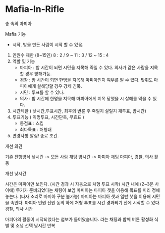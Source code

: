 # Mafia-In-Rifle
총 속의 마피아

Mafia 기능
- 시작, 방을 만든 사람이 시작 할 수 있음.
1. 인원수 제한 (8~15인) 8 : 2 / 9 ~ 11 : 3 / 12 ~ 15 : 4
2. 역할 및 기능
	- 마피아 : 밤 시간이 되면 시민을 지목해 죽일 수 있다. 의사가 같은 사람을 지목 할 경우 방해가능.
	- 경찰 : 밤 시간이 되면 한명을 지목해 마피아인지 여부를 알 수 있다. 맞춰도 마피아에게 살해당할 경우 강제 침묵.
	- 시민 :  투표를 할 수 있다.
	- 의사 : 밤 시간에 한명을 지목해 마피아에게 지목 당했을 시 살해를 막을 수 있다.
3. 시간제한 ( 낮시간,투표시간, 최후의 변론 후 죽일지 살릴지 재투표, 밤시간)
4. 투표기능 ( 익명투표, 시간단축, 무효표 )
	- 동점표 : 스킵
	- 최다득표 : 처형대
5. 변경사항 알림!
종료 조건.

개선 의견

기존 진행방식 낮시간 -> 모든 사람 채팅 밤시간 -> 마피아 채팅 마피아, 경찰, 의사 활동

개선 낮시간

시간은 마피아만 보인다. (시간 경과 시 자동으로 처형 투표 시작)
시간 내에 (2~3분 사이에) 무기가 준비되었다는 채팅이 보임
마피아는 마피아 챗을 이용해 목표를 미리 정해놓는다. (타자 소리로 마피아 구분 불가능)
마피아는 마피아 챗과 일반 챗을 이용해 시민을 속인다.
마피아 인원 전원 동의 하에 처형 투표를 시간 경과되기 전에 시작할 수 있다.
경찰, 의사 시간

마피아의 활동이 시작되었다는 첩보가 들어왔습니다. 라는 채팅과 함께 버튼 활성화
식별 및 소생 선택
낮시간 반복